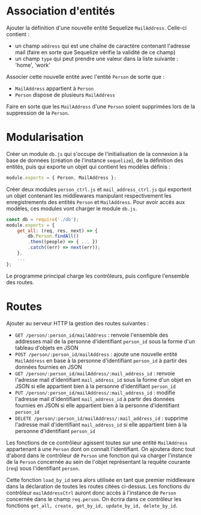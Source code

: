 # Association d'entités

Ajouter la définition d'une nouvelle entité Sequelize `MailAddress`.
Celle-ci contient :
- un champ `address` qui est une chaîne de caractère contenant l'adresse mail (faire en sorte que Sequelize vérifie la validité de ce champ)
- un champ `type` qui peut prendre une valeur dans la liste suivante : 'home', 'work'

Associer cette nouvelle entité avec l'entité `Person` de sorte que :
- `MailAddress` appartient à `Person`
- `Person` dispose de plusieurs `MailAddress`

Faire en sorte que les `MailAddress` d'une `Person` soient supprimées lors de la suppression de la `Person`.

# Modularisation

Créer un module `db.js` qui s'occupe de l'initialisation de la connexion à la base de données (création de l'instance `sequelize`), de la définition des entités, puis qui exporte un objet qui contient les modèles définis :
```js
module.exports = { Person, MailAddress };
```

Créer deux modules `person_ctrl.js` et `mail_address_ctrl.js` qui exportent un objet contenant les middlewares manipulant respectivement les enregistrements des entités `Person` et `MailAddress`.
Pour avoir accès aux modèles, ces modules vont charger le module `db.js`.
```js
const db = require('./db');
module.exports = {
	get_all: (req, res, next) => {
		db.Person.findAll()
		.then((people) => { ... })
		.catch((err) => next(err));
	},
	...
};
```

Le programme principal charge les contrôleurs, puis configure l'ensemble des routes.

# Routes

Ajouter au serveur HTTP la gestion des routes suivantes :
- `GET /person/:person_id/mailAddress` : renvoie l'ensemble des addresses mail de la personne d'identifiant `person_id` sous la forme d'un tableau d'objets en JSON
- `POST /person/:person_id/mailAddress` : ajoute une nouvelle entité `MailAddress` en base à la personne d'identifiant `person_id` à partir des données fournies en JSON
- `GET /person/:person_id/mailAddress/:mail_address_id` : renvoie l'adresse mail d'identifiant `mail_address_id` sous la forme d'un objet en JSON si elle appartient bien à la personne d'identifiant `person_id`
- `PUT /person/:person_id/mailAddress/:mail_address_id` : modifie l'adresse mail d'identifiant `mail_address_id` à partir des données fournies en JSON si elle appartient bien à la personne d'identifiant `person_id`
- `DELETE /person/:person_id/mailAddress/:mail_address_id` : supprime l'adresse mail d'identifiant `mail_address_id` si elle appartient bien à la personne d'identifiant `person_id`

Les fonctions de ce contrôleur agissent toutes sur une entité `MailAddress` appartenant à une `Person` dont on connaît l'identifiant.
On ajoutera donc tout d'abord dans le contrôleur de `Person` une fonction qui va charger l'instance de la `Person` concernée au sein de l'objet représentant la requête courante (`req`) sous l'identifiant `person`.

Cette fonction `load_by_id` sera alors utilisée en tant que premier middleware dans la déclaration de toutes les routes citées ci-dessus.
Les fonctions du contrôleur `mailAddressCtrl` auront donc accès à l'instance de `Person` concernée dans le champ `req.person`.
On écrira dans ce contrôleur les fonctions `get_all, create, get_by_id, update_by_id, delete_by_id`.
